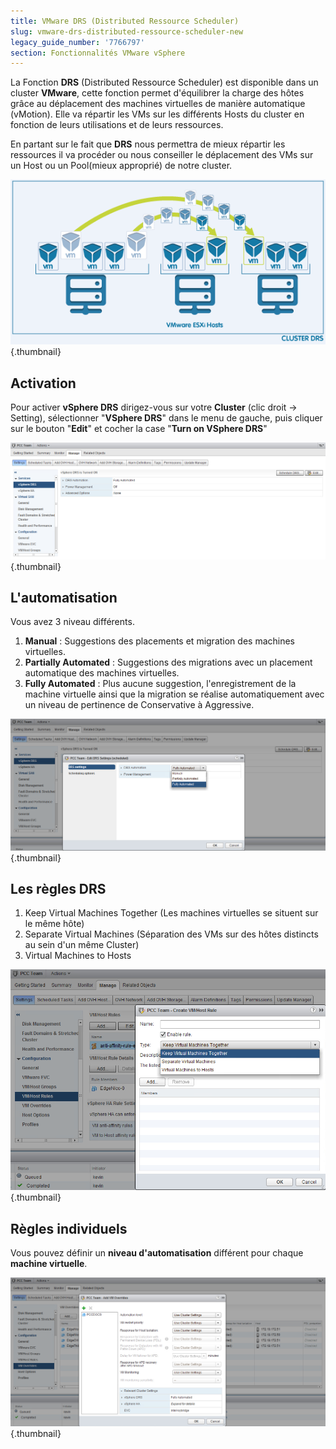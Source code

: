 ```yaml
---
title: VMware DRS (Distributed Ressource Scheduler)
slug: vmware-drs-distributed-ressource-scheduler-new
legacy_guide_number: '7766797'
section: Fonctionnalités VMware vSphere
---
```



La Fonction **DRS** (Distributed Ressource Scheduler) est disponible dans un cluster **VMware**, cette fonction permet d'équilibrer la charge des hôtes grâce au déplacement des machines virtuelles de manière automatique (vMotion). Elle va répartir les VMs sur les différents Hosts du cluster en fonction de leurs utilisations et de leurs ressources.

En partant sur le fait que **DRS** nous permettra de mieux répartir les ressources il va procéder ou nous conseiller le déplacement des VMs sur un Host ou un Pool(mieux approprié) de notre cluster.

![](images/drs0.png){.thumbnail}

Activation
----------

Pour activer **vSphere DRS** dirigez-vous sur votre **Cluster** (clic droit -&gt; Setting), sélectionner "**VSphere DRS**" dans le menu de gauche, puis cliquer sur le bouton "**Edit**" et cocher la case "**Turn on VSphere DRS**"

![](images/drs1.png){.thumbnail}

L'automatisation
----------------

Vous avez 3 niveau différents.

1.  **Manual** : Suggestions des placements et migration des machines virtuelles.
2.  **Partially Automated** : Suggestions des migrations avec un placement automatique des machines virtuelles.
3.  **Fully Automated** : Plus aucune suggestion, l'enregistrement de la machine virtuelle ainsi que la migration se réalise automatiquement avec un niveau de pertinence de Conservative à Aggressive.

![](images/drs2.png){.thumbnail}

Les règles DRS
--------------

1.  Keep Virtual Machines Together (Les machines virtuelles se situent sur le même hôte)
2.  Separate Virtual Machines (Séparation des VMs sur des hôtes distincts au sein d'un même Cluster)
3.  Virtual Machines to Hosts

![](images/drs4.png){.thumbnail}

Règles individuels
------------------

Vous pouvez définir un **niveau d'automatisation** différent pour chaque **machine virtuelle**.

![](images/drs5.png){.thumbnail}
